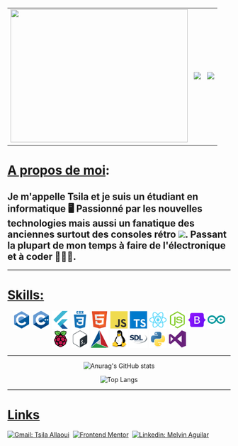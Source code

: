 <table>
    <tr>
      <td>
        <img src="https://media.giphy.com/media/mFDWuDppjQJjite6FS/giphy.gif" height="300" width="400" />
      </td>
      <td>
        <img src="https://media.giphy.com/media/l4Ki0CcXbciFPoC2s/giphy.gif" height="300"/>
      </td>
      <td>
        <img src="https://media.giphy.com/media/3o7WTB4o4D0O9IQVQ4/giphy.gif" height="300"/>
      </td>
    </tr>
  </table>

  # <u>**A propos de moi</u>**:
  ## Je m'appelle Tsila et je suis un étudiant en informatique 🖥️ Passionné par les nouvelles technologies mais aussi un fanatique des anciennes surtout des consoles rétro <img src="https://media.giphy.com/media/X0YaOnH9knblm/giphy.gif" width="30px"/>. Passant la plupart de mon temps à faire de l'électronique et à coder 👨🏽‍💻.
  
  -----

  # **<u>Skills:</u>**

  <div align="center">
    <img src="https://github.com/devicons/devicon/blob/master/icons/c/c-original.svg" title="c" width="40" height="40"/>
    <img src="https://github.com/devicons/devicon/blob/master/icons/cplusplus/cplusplus-original.svg" title="cplusplus" width="40" height="40"/>
    <img src="https://github.com/devicons/devicon/blob/master/icons/flutter/flutter-original.svg" title="Flutter" alt="Flutter" width="40" height="40"/>
    <img src="https://github.com/devicons/devicon/blob/master/icons/css3/css3-plain-wordmark.svg"  title="CSS3" alt="CSS" width="40" height="40"/>
    <img src="https://github.com/devicons/devicon/blob/master/icons/html5/html5-original.svg" title="HTML5" alt="HTML" width="40" height="40"/>
    <img src="https://github.com/devicons/devicon/blob/master/icons/javascript/javascript-original.svg" title="JavaScript" alt="JavaScript" width="40" height="40"/>  
    <img src="https://github.com/devicons/devicon/blob/master/icons/typescript/typescript-original.svg" title="TypeScript" alt="TypeScript" width="40" height="40"/>
    <img src="https://github.com/devicons/devicon/blob/master/icons/react/react-original.svg" title="React" alt="React" width="40" height="40"/>
    <img src="https://github.com/devicons/devicon/blob/master/icons/nodejs/nodejs-original.svg" title="Nodejs" alt="Nodejs" width="40" height="40"/>
    <img src="https://github.com/devicons/devicon/blob/master/icons/bootstrap/bootstrap-original.svg" title="Bootstrap" alt="Bootstrap" width="40" height="40"/>
    <img src="https://github.com/devicons/devicon/blob/master/icons/arduino/arduino-original.svg" title="Arduino" alt="Arduino" width="40" height="40"/>
    <img src="https://github.com/devicons/devicon/blob/master/icons/raspberrypi/raspberrypi-original.svg" title="RaspberryPi" alt="RaspberryPi" width="40" height="40"/>
    <img src="https://github.com/devicons/devicon/blob/master/icons/bash/bash-plain.svg" title="Bash" alt="Bash" width="40" height="40"/>
    <img src="https://github.com/devicons/devicon/blob/master/icons/cmake/cmake-original.svg" title="Cmake" alt="Cmake" width="40" height="40"/>
    <img src="https://github.com/devicons/devicon/blob/master/icons/linux/linux-original.svg" title="Linux" alt="Linux" width="40" height="40"/>
    <img src="https://github.com/devicons/devicon/blob/master/icons/sdl/sdl-original.svg" title="SDL" alt="SDL" width="40" height="40"/>
    <img src="https://github.com/devicons/devicon/blob/master/icons/python/python-original.svg" title="Python" alt="Python" width="40" height="40"/>
    <img src="https://github.com/devicons/devicon/blob/master/icons/visualstudio/visualstudio-plain.svg" title="Visualstudio" alt="Visualstudio" width="40" height="40"/>
</div>

-----

<div align="center">

![Anurag's GitHub stats](https://github-readme-stats.vercel.app/api?username=TsilaAllaoui&show_icons=true&theme=tokyonight&hide_rank=true)

![Top Langs](https://github-readme-stats.vercel.app/api/top-langs/?username=TsilaAllaoui&layout=compact&langs_count=6&theme=tokyonight)
</div>

-----

# **<u>Links</u>**
[![Gmail: Tsila Allaoui](https://img.shields.io/badge/-gmail-red?style=for-the-badge&logo=Gmail&logoColor=white&link=mailto:tsila.allaoui@gmail.com)](mailto:tsila.allaoui@gmail.com)&nbsp;
[![Frontend Mentor](https://img.shields.io/badge/-Frontend%20Mentor-5F3DC4?style=for-the-badge&logo=FrontendMentor&logoColor=white&link=https://www.frontendmentor.io/profile/TsilaAllaoui)](https://www.frontendmentor.io/profile/TsilaAllaoui)&nbsp;
[![Linkedin: Melvin Aguilar](https://img.shields.io/badge/-linkedin-blue?style=for-the-badge&logo=Linkedin&logoColor=white&link=https://www.linkedin.com/in/rasolo-allaoui-tsilavo-maminiaina-manatombo-948634201)](https://www.linkedin.com/in/rasolo-allaoui-tsilavo-maminiaina-manatombo-948634201)
